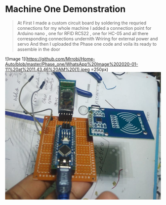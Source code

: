 # Machine One Demonstration

 > At First I made a custom circuit board by soldering the requried connections for my whole machine
 > I added a connection point for Arduino nano , one for RFID RC522 , one for HC-05 and all there corresponding connections undernith
 > Wriring for external power and servo
 > And then I uploaded the Phase one code and voila its ready to assemble in the door
 
 
![Image 1](https://github.com/Mrrobi/Home-Auto/blob/master/Phase_one/WhatsApp%20Image%202020-01-11%20at%2011.43.46%20AM%20(1).jpeg =250px)
![Image 2](https://github.com/Mrrobi/Home-Auto/blob/master/Phase_one/WhatsApp%20Image%202020-01-11%20at%2011.43.46%20AM.jpeg)
